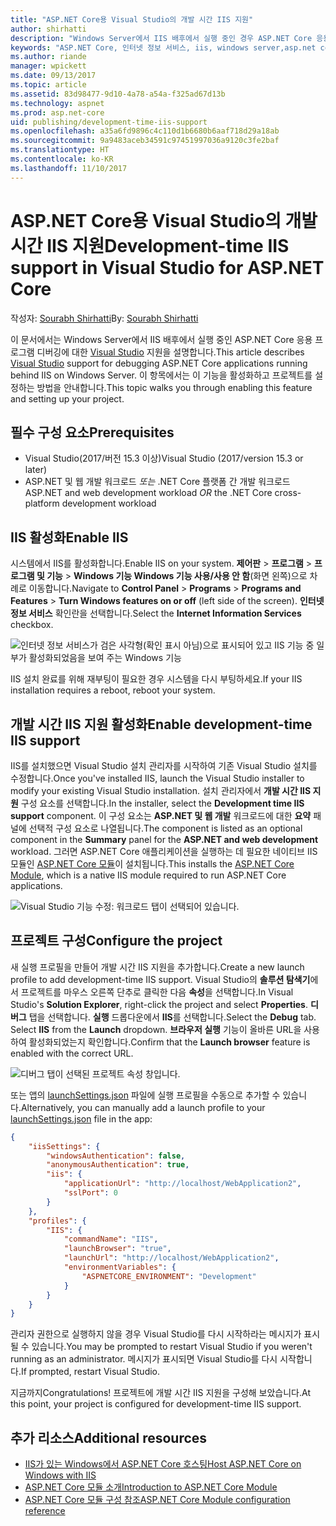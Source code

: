 ```yaml
---
title: "ASP.NET Core용 Visual Studio의 개발 시간 IIS 지원"
author: shirhatti
description: "Windows Server에서 IIS 배후에서 실행 중인 경우 ASP.NET Core 응용 프로그램 디버깅에 대한 지원을 확인해 보세요."
keywords: "ASP.NET Core, 인터넷 정보 서비스, iis, windows server,asp.net core 모듈, 디버깅"
ms.author: riande
manager: wpickett
ms.date: 09/13/2017
ms.topic: article
ms.assetid: 83d98477-9d10-4a78-a54a-f325ad67d13b
ms.technology: aspnet
ms.prod: asp.net-core
uid: publishing/development-time-iis-support
ms.openlocfilehash: a35a6fd9896c4c110d1b6680b6aaf718d29a18ab
ms.sourcegitcommit: 9a9483aceb34591c97451997036a9120c3fe2baf
ms.translationtype: HT
ms.contentlocale: ko-KR
ms.lasthandoff: 11/10/2017
---
```

# <a name="development-time-iis-support-in-visual-studio-for-aspnet-core"></a><span data-ttu-id="b83e6-104">ASP.NET Core용 Visual Studio의 개발 시간 IIS 지원</span><span class="sxs-lookup"><span data-stu-id="b83e6-104">Development-time IIS support in Visual Studio for ASP.NET Core</span></span>

<span data-ttu-id="b83e6-105">작성자: [Sourabh Shirhatti](https://twitter.com/sshirhatti)</span><span class="sxs-lookup"><span data-stu-id="b83e6-105">By: [Sourabh Shirhatti](https://twitter.com/sshirhatti)</span></span>

<span data-ttu-id="b83e6-106">이 문서에서는 Windows Server에서 IIS 배후에서 실행 중인 ASP.NET Core 응용 프로그램 디버깅에 대한 [Visual Studio](https://www.visualstudio.com/vs/) 지원을 설명합니다.</span><span class="sxs-lookup"><span data-stu-id="b83e6-106">This article describes [Visual Studio](https://www.visualstudio.com/vs/) support for debugging ASP.NET Core applications running behind IIS on Windows Server.</span></span> <span data-ttu-id="b83e6-107">이 항목에서는 이 기능을 활성화하고 프로젝트를 설정하는 방법을 안내합니다.</span><span class="sxs-lookup"><span data-stu-id="b83e6-107">This topic walks you through enabling this feature and setting up your project.</span></span>

## <a name="prerequisites"></a><span data-ttu-id="b83e6-108">필수 구성 요소</span><span class="sxs-lookup"><span data-stu-id="b83e6-108">Prerequisites</span></span>

* <span data-ttu-id="b83e6-109">Visual Studio(2017/버전 15.3 이상)</span><span class="sxs-lookup"><span data-stu-id="b83e6-109">Visual Studio (2017/version 15.3 or later)</span></span>
* <span data-ttu-id="b83e6-110">ASP.NET 및 웹 개발 워크로드 *또는* .NET Core 플랫폼 간 개발 워크로드</span><span class="sxs-lookup"><span data-stu-id="b83e6-110">ASP.NET and web development workload *OR* the .NET Core cross-platform development workload</span></span>

## <a name="enable-iis"></a><span data-ttu-id="b83e6-111">IIS 활성화</span><span class="sxs-lookup"><span data-stu-id="b83e6-111">Enable IIS</span></span>

<span data-ttu-id="b83e6-112">시스템에서 IIS를 활성화합니다.</span><span class="sxs-lookup"><span data-stu-id="b83e6-112">Enable IIS on your system.</span></span> <span data-ttu-id="b83e6-113">**제어판** > **프로그램** > **프로그램 및 기능** > **Windows 기능 Windows 기능 사용/사용 안 함**(화면 왼쪽)으로 차례로 이동합니다.</span><span class="sxs-lookup"><span data-stu-id="b83e6-113">Navigate to **Control Panel** > **Programs** > **Programs and Features** > **Turn Windows features on or off** (left side of the screen).</span></span> <span data-ttu-id="b83e6-114">**인터넷 정보 서비스** 확인란을 선택합니다.</span><span class="sxs-lookup"><span data-stu-id="b83e6-114">Select the **Internet Information Services** checkbox.</span></span>

![인터넷 정보 서비스가 검은 사각형(확인 표시 아님)으로 표시되어 있고 IIS 기능 중 일부가 활성화되었음을 보여 주는 Windows 기능](development-time-iis-support/_static/enable_iis.png)

<span data-ttu-id="b83e6-116">IIS 설치 완료를 위해 재부팅이 필요한 경우 시스템을 다시 부팅하세요.</span><span class="sxs-lookup"><span data-stu-id="b83e6-116">If your IIS installation requires a reboot, reboot your system.</span></span>

## <a name="enable-development-time-iis-support"></a><span data-ttu-id="b83e6-117">개발 시간 IIS 지원 활성화</span><span class="sxs-lookup"><span data-stu-id="b83e6-117">Enable development-time IIS support</span></span>

<span data-ttu-id="b83e6-118">IIS를 설치했으면 Visual Studio 설치 관리자를 시작하여 기존 Visual Studio 설치를 수정합니다.</span><span class="sxs-lookup"><span data-stu-id="b83e6-118">Once you've installed IIS, launch the Visual Studio installer to modify your existing Visual Studio installation.</span></span> <span data-ttu-id="b83e6-119">설치 관리자에서 **개발 시간 IIS 지원** 구성 요소를 선택합니다.</span><span class="sxs-lookup"><span data-stu-id="b83e6-119">In the installer, select the **Development time IIS support** component.</span></span> <span data-ttu-id="b83e6-120">이 구성 요소는 **ASP.NET 및 웹 개발** 워크로드에 대한 **요약** 패널에 선택적 구성 요소로 나열됩니다.</span><span class="sxs-lookup"><span data-stu-id="b83e6-120">The component is listed as an optional component in the **Summary** panel for the **ASP.NET and web development** workload.</span></span> <span data-ttu-id="b83e6-121">그러면 ASP.NET Core 애플리케이션을 실행하는 데 필요한 네이티브 IIS 모듈인 [ASP.NET Core 모듈](xref:fundamentals/servers/aspnet-core-module)이 설치됩니다.</span><span class="sxs-lookup"><span data-stu-id="b83e6-121">This installs the [ASP.NET Core Module](xref:fundamentals/servers/aspnet-core-module), which is a native IIS module required to run ASP.NET Core applications.</span></span>

![Visual Studio 기능 수정: 워크로드 탭이 선택되어 있습니다.](development-time-iis-support/_static/development_time_support.png)

## <a name="configure-the-project"></a><span data-ttu-id="b83e6-125">프로젝트 구성</span><span class="sxs-lookup"><span data-stu-id="b83e6-125">Configure the project</span></span>

<span data-ttu-id="b83e6-126">새 실행 프로필을 만들어 개발 시간 IIS 지원을 추가합니다.</span><span class="sxs-lookup"><span data-stu-id="b83e6-126">Create a new launch profile to add development-time IIS support.</span></span> <span data-ttu-id="b83e6-127">Visual Studio의 **솔루션 탐색기**에서 프로젝트를 마우스 오른쪽 단추로 클릭한 다음 **속성**을 선택합니다.</span><span class="sxs-lookup"><span data-stu-id="b83e6-127">In Visual Studio's **Solution Explorer**, right-click the project and select **Properties**.</span></span> <span data-ttu-id="b83e6-128">**디버그** 탭을 선택합니다. **실행** 드롭다운에서 **IIS**를 선택합니다.</span><span class="sxs-lookup"><span data-stu-id="b83e6-128">Select the **Debug** tab. Select **IIS** from the **Launch** dropdown.</span></span> <span data-ttu-id="b83e6-129">**브라우저 실행** 기능이 올바른 URL을 사용하여 활성화되었는지 확인합니다.</span><span class="sxs-lookup"><span data-stu-id="b83e6-129">Confirm that the **Launch browser** feature is enabled with the correct URL.</span></span>

![디버그 탭이 선택된 프로젝트 속성 창입니다.](development-time-iis-support/_static/project_properties.png)

<span data-ttu-id="b83e6-134">또는 앱의 [launchSettings.json](http://json.schemastore.org/launchsettings) 파일에 실행 프로필을 수동으로 추가할 수 있습니다.</span><span class="sxs-lookup"><span data-stu-id="b83e6-134">Alternatively, you can manually add a launch profile to your [launchSettings.json](http://json.schemastore.org/launchsettings) file in the app:</span></span>

```json
{
    "iisSettings": {
        "windowsAuthentication": false,
        "anonymousAuthentication": true,
        "iis": {
            "applicationUrl": "http://localhost/WebApplication2",
            "sslPort": 0
        }
    },
    "profiles": {
        "IIS": {
            "commandName": "IIS",
            "launchBrowser": "true",
            "launchUrl": "http://localhost/WebApplication2",
            "environmentVariables": {
                "ASPNETCORE_ENVIRONMENT": "Development"
            }
        }
    }
}
```

<span data-ttu-id="b83e6-135">관리자 권한으로 실행하지 않을 경우 Visual Studio를 다시 시작하라는 메시지가 표시될 수 있습니다.</span><span class="sxs-lookup"><span data-stu-id="b83e6-135">You may be prompted to restart Visual Studio if you weren't running as an administrator.</span></span> <span data-ttu-id="b83e6-136">메시지가 표시되면 Visual Studio를 다시 시작합니다.</span><span class="sxs-lookup"><span data-stu-id="b83e6-136">If prompted, restart Visual Studio.</span></span>

<span data-ttu-id="b83e6-137">지금까지</span><span class="sxs-lookup"><span data-stu-id="b83e6-137">Congratulations!</span></span> <span data-ttu-id="b83e6-138">프로젝트에 개발 시간 IIS 지원을 구성해 보았습니다.</span><span class="sxs-lookup"><span data-stu-id="b83e6-138">At this point, your project is configured for development-time IIS support.</span></span> 

## <a name="additional-resources"></a><span data-ttu-id="b83e6-139">추가 리소스</span><span class="sxs-lookup"><span data-stu-id="b83e6-139">Additional resources</span></span>

* [<span data-ttu-id="b83e6-140">IIS가 있는 Windows에서 ASP.NET Core 호스팅</span><span class="sxs-lookup"><span data-stu-id="b83e6-140">Host ASP.NET Core on Windows with IIS</span></span>](xref:publishing/iis)
* [<span data-ttu-id="b83e6-141">ASP.NET Core 모듈 소개</span><span class="sxs-lookup"><span data-stu-id="b83e6-141">Introduction to ASP.NET Core Module</span></span>](xref:fundamentals/servers/aspnet-core-module)
* [<span data-ttu-id="b83e6-142">ASP.NET Core 모듈 구성 참조</span><span class="sxs-lookup"><span data-stu-id="b83e6-142">ASP.NET Core Module configuration reference</span></span>](xref:hosting/aspnet-core-module)
